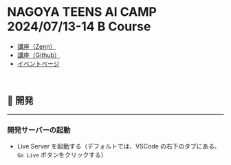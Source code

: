 # NAGOYA TEENS AI CAMP 2024/07/13-14 B Course

-   [講座（Zenn）](https://zenn.dev/itnav_gura/books/a7cd3d05125e01)
-   [講座（Github）](https://github.com/itnav/zenn-gura/tree/main/books/nagoya-ai-event-2024-07_b-course)
-   [イベントページ](https://nt-aicamp.com)

<br />

## 🎱 開発

---

### 開発サーバーの起動

-   Live Server を起動する（デフォルトでは、VSCode の右下のタブにある、`Go Live` ボタンをクリックする）
